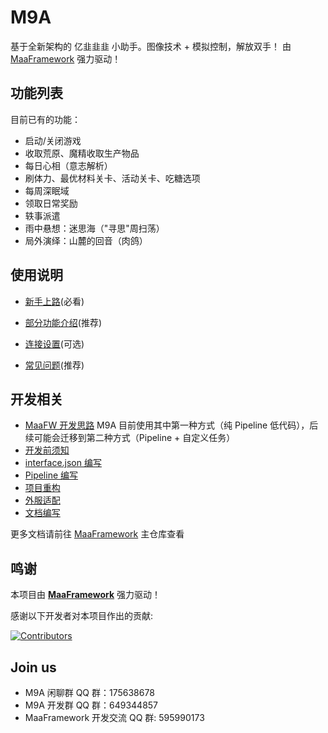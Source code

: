 # M9A

基于全新架构的 亿韭韭韭 小助手。图像技术 + 模拟控制，解放双手！
由 [MaaFramework](https://github.com/MaaXYZ/MaaFramework) 强力驱动！

## 功能列表

目前已有的功能：

- 启动/关闭游戏
- 收取荒原、魔精收取生产物品
- 每日心相（意志解析）
- 刷体力、最优材料关卡、活动关卡、吃糖选项
- 每周深眠域
- 领取日常奖励
- 轶事派遣
- 雨中悬想：迷思海（"寻思"周扫荡）
- 局外演绎：山麓的回音（肉鸽）

## 使用说明

- [新手上路](./docs/zh_cn/manual/%E6%96%B0%E6%89%8B%E4%B8%8A%E8%B7%AF.md)(必看)

- [部分功能介绍](./docs/zh_cn/manual/%E9%83%A8%E5%88%86%E5%8A%9F%E8%83%BD%E4%BB%8B%E7%BB%8D.md)(推荐)

- [连接设置](./docs/zh_cn/manual/%E8%BF%9E%E6%8E%A5%E8%AE%BE%E7%BD%AE.md)(可选)

- [常见问题](./docs/zh_cn/manual/%E5%B8%B8%E8%A7%81%E9%97%AE%E9%A2%98.md)(推荐)

## 开发相关

- [MaaFW 开发思路](https://github.com/MaaXYZ/MaaFramework/blob/main/docs/zh_cn/1.1-%E5%BF%AB%E9%80%9F%E5%BC%80%E5%A7%8B.md#%E5%BC%80%E5%8F%91%E6%80%9D%E8%B7%AF)
  M9A 目前使用其中第一种方式（纯 Pipeline 低代码），后续可能会迁移到第二种方式（Pipeline + 自定义任务）
- [开发前须知](./docs/zh_cn/develop/开发前须知.md)
- [interface.json 编写](./docs/zh_cn/develop/interface.json%20编写.md)
- [Pipeline 编写](./docs/zh_cn/develop/Pipeline%20编写.md)
- [项目重构](./docs/zh_cn/develop/项目重构.md)
- [外服适配](./docs/zh_cn/develop/外服适配.md)
- [文档编写](./docs/zh_cn/develop/文档编写.md)

更多文档请前往 [MaaFramework](https://github.com/MaaXYZ/MaaFramework) 主仓库查看

## 鸣谢

本项目由 **[MaaFramework](https://github.com/MaaXYZ/MaaFramework)** 强力驱动！

感谢以下开发者对本项目作出的贡献:

[![Contributors](https://contrib.rocks/image?repo=MaaXYZ/M9A&max=1000)](https://github.com/MaaXYZ/M9A/graphs/contributors)

## Join us

- M9A 闲聊群 QQ 群：175638678
- M9A 开发群 QQ 群：649344857
- MaaFramework 开发交流 QQ 群: 595990173

